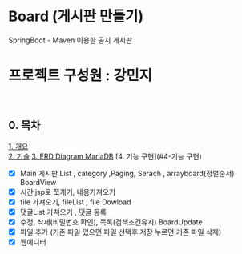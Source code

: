 # Board (게시판 만들기)
SpringBoot - Maven 이용한 공지 게시판
<br>

# 프로젝트 구성원 :  강민지


<br>



## 0. 목차
[1. 개요](#1-개요) </br>
[2. 기술](#2-기술)
[3. ERD Diagram MariaDB](#3-database)
[4. 기능 구현](#4-기능 구현)
- [x] Main 게시판 List , category ,Paging, Serach , arrayboard(정렬순서)
BoardView  
- [x] 시간 jsp로 쪼개기, 내용가져오기 
- [x] file 가져오기, fileList , file Dowload
- [x] 댓글List 가져오기 , 댓글 등록
- [x] 수정, 삭제(비밀번호 확인), 목록(검색조건유지)
BoardUpdate 
- [x] 파일 추가 (기존 파일 있으면 파일 선택후 저장 누르면 기존 파일 삭제)
- [x] 웹에디터 
